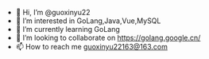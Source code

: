 - 👋 Hi, I’m @guoxinyu22
- 👀 I’m interested in GoLang,Java,Vue,MySQL
- 🌱 I’m currently learning GoLang
- 💞️ I’m looking to collaborate on https://golang.google.cn/
- 📫 How to reach me guoxinyu22163@163.com

<!---
guoxinyu22/guoxinyu22 is a ✨ special ✨ repository because its `README.md` (this file) appears on your GitHub profile.
You can click the Preview link to take a look at your changes.
--->
